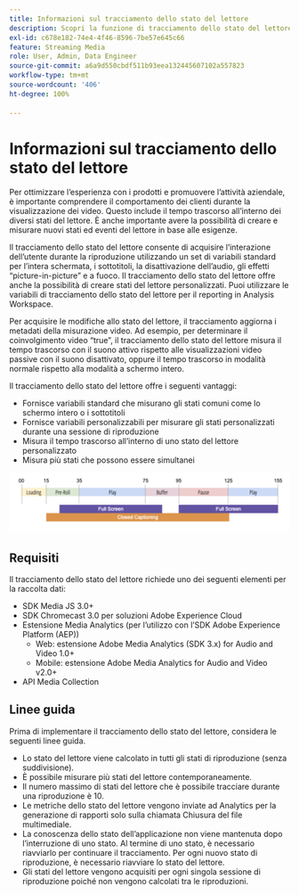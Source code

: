 ```yaml
---
title: Informazioni sul tracciamento dello stato del lettore
description: Scopri la funzione di tracciamento dello stato del lettore, compresi i requisiti e le linee guida relative all’implementazione e alla generazione di report.
exl-id: c678e182-74e4-4f46-8596-7be57e645c66
feature: Streaming Media
role: User, Admin, Data Engineer
source-git-commit: a6a9d550cbdf511b93eea132445607102a557823
workflow-type: tm+mt
source-wordcount: '406'
ht-degree: 100%

---
```


# Informazioni sul tracciamento dello stato del lettore

Per ottimizzare l’esperienza con i prodotti e promuovere l’attività aziendale, è importante comprendere il comportamento dei clienti durante la visualizzazione dei video. Questo include il tempo trascorso all’interno dei diversi stati del lettore. È anche importante avere la possibilità di creare e misurare nuovi stati ed eventi del lettore in base alle esigenze.

Il tracciamento dello stato del lettore consente di acquisire l’interazione dell’utente durante la riproduzione utilizzando un set di variabili standard per l’intera schermata, i sottotitoli, la disattivazione dell’audio, gli effetti “picture-in-picture” e a fuoco. Il tracciamento dello stato del lettore offre anche la possibilità di creare stati del lettore personalizzati. Puoi utilizzare le variabili di tracciamento dello stato del lettore per il reporting in Analysis Workspace.

Per acquisire le modifiche allo stato del lettore, il tracciamento aggiorna i metadati della misurazione video. Ad esempio, per determinare il coinvolgimento video “true”, il tracciamento dello stato del lettore misura il tempo trascorso con il suono attivo rispetto alle visualizzazioni video passive con il suono disattivato, oppure il tempo trascorso in modalità normale rispetto alla modalità a schermo intero.

Il tracciamento dello stato del lettore offre i seguenti vantaggi:

* Fornisce variabili standard che misurano gli stati comuni come lo schermo intero o i sottotitoli
* Fornisce variabili personalizzabili per misurare gli stati personalizzati durante una sessione di riproduzione
* Misura il tempo trascorso all’interno di uno stato del lettore personalizzato
* Misura più stati che possono essere simultanei

![Tracciamento dello stato del lettore](assets/player_state_tracking.png)

## Requisiti

Il tracciamento dello stato del lettore richiede uno dei seguenti elementi per la raccolta dati:
* SDK Media JS 3.0+
* SDK Chromecast 3.0 per soluzioni Adobe Experience Cloud
* Estensione Media Analytics (per l’utilizzo con l’SDK Adobe Experience Platform (AEP))
   * Web: estensione Adobe Media Analytics (SDK 3.x) for Audio and Video 1.0+
   * Mobile: estensione Adobe Media Analytics for Audio and Video v2.0+
* API Media Collection

## Linee guida

Prima di implementare il tracciamento dello stato del lettore, considera le seguenti linee guida.

* Lo stato del lettore viene calcolato in tutti gli stati di riproduzione (senza suddivisione).
* È possibile misurare più stati del lettore contemporaneamente.
* Il numero massimo di stati del lettore che è possibile tracciare durante una riproduzione è 10.
* Le metriche dello stato del lettore vengono inviate ad Analytics per la generazione di rapporti solo sulla chiamata Chiusura del file multimediale.
* La conoscenza dello stato dell’applicazione non viene mantenuta dopo l’interruzione di uno stato. Al termine di uno stato, è necessario riavviarlo per continuare il tracciamento. Per ogni nuovo stato di riproduzione, è necessario riavviare lo stato del lettore.
* Gli stati del lettore vengono acquisiti per ogni singola sessione di riproduzione poiché non vengono calcolati tra le riproduzioni.

